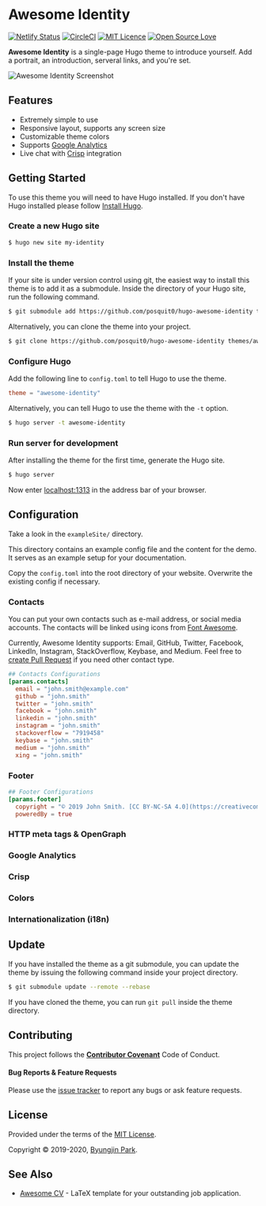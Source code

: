 # Awesome Identity

[![Netlify Status](https://api.netlify.com/api/v1/badges/43d34b47-3dee-43bb-a905-c7829ce5352b/deploy-status)](https://app.netlify.com/sites/awesome-identity/deploys)
[![CircleCI](https://circleci.com/gh/posquit0/hugo-awesome-identity.svg?style=shield)](https://circleci.com/gh/posquit0/hugo-awesome-identity)
[![MIT Licence](https://badges.frapsoft.com/os/mit/mit.svg?v=103)](https://opensource.org/licenses/mit-license.php)
[![Open Source Love](https://badges.frapsoft.com/os/v1/open-source.svg?v=103)](https://github.com/ellerbrock/open-source-badges/)

**Awesome Identity** is a single-page Hugo theme to introduce yourself. Add a portrait, an introduction, serveral links, and you're set.

![Awesome Identity Screenshot](https://raw.githubusercontent.com/posquit0/hugo-awesome-identity/master/images/screenshot.png)


## Features

* Extremely simple to use
* Responsive layout, supports any screen size
* Customizable theme colors
* Supports [Google Analytics](https://marketingplatform.google.com/about/analytics/)
* Live chat with [Crisp](https://crisp.chat/) integration


## Getting Started

To use this theme you will need to have Hugo installed. If you don't have Hugo installed please follow [Install Hugo](https://gohugo.io/getting-started/installing/).

### Create a new Hugo site

```bash
$ hugo new site my-identity
```

### Install the theme

If your site is under version control using git, the easiest way to install this theme is to add it as a submodule. Inside the directory of your Hugo site, run the following command.

```bash
$ git submodule add https://github.com/posquit0/hugo-awesome-identity themes/awesome-identity
```

Alternatively, you can clone the theme into your project.

```bash
$ git clone https://github.com/posquit0/hugo-awesome-identity themes/awesome-identity
```

### Configure Hugo

Add the following line to `config.toml` to tell Hugo to use the theme.

```toml
theme = "awesome-identity"
```

Alternatively, you can tell Hugo to use the theme with the `-t` option.

```bash
$ hugo server -t awesome-identity
```

### Run server for development

After installing the theme for the first time, generate the Hugo site.

```bash
$ hugo server
```

Now enter [localhost:1313](http://localhost:1313) in the address bar of your browser.


## Configuration

Take a look in the `exampleSite/` directory.

This directory contains an example config file and the content for the demo. It serves as an example setup for your documentation.

Copy the `config.toml` into the root directory of your website. Overwrite the existing config if necessary.

### Contacts

You can put your own contacts such as e-mail address, or social media accounts. The contacts will be linked using icons from [Font Awesome](https://fontawesome.com/).

Currently, Awesome Identity supports: Email, GitHub, Twitter, Facebook, LinkedIn, Instagram, StackOverflow, Keybase, and Medium. Feel free to [create Pull Request](https://github.com/posquit0/hugo-awesome-identity/pulls) if you need other contact type.

```toml
## Contacts Configurations
[params.contacts]
  email = "john.smith@example.com"
  github = "john.smith"
  twitter = "john.smith"
  facebook = "john.smith"
  linkedin = "john.smith"
  instagram = "john.smith"
  stackoverflow = "7919458"
  keybase = "john.smith"
  medium = "john.smith"
  xing = "john.smith"
```

### Footer

```toml
## Footer Configurations
[params.footer]
  copyright = "© 2019 John Smith. [CC BY-NC-SA 4.0](https://creativecommons.org/licenses/by-nc-sa/4.0/)."
  poweredBy = true
```

### HTTP meta tags & OpenGraph

### Google Analytics

### Crisp

### Colors

### Internationalization (i18n)


## Update

If you have installed the theme as a git submodule, you can update the theme by issuing the following command inside your project directory.

```bash
$ git submodule update --remote --rebase
```

If you have cloned the theme, you can run `git pull` inside the theme directory.


## Contributing

This project follows the [**Contributor Covenant**](http://contributor-covenant.org/version/1/4/) Code of Conduct.

#### Bug Reports & Feature Requests

Please use the [issue tracker](https://github.com/posquit0/hugo-awesome-identity/issues) to report any bugs or ask feature requests.


## License

Provided under the terms of the [MIT License](https://github.com/posquit0/hugo-awesome-identity/blob/master/LICENSE).

Copyright © 2019-2020, [Byungjin Park](http://www.posquit0.com).


## See Also

* [Awesome CV](https://github.com/posquit0/Awesome-CV) - LaTeX template for your outstanding job application.

